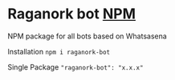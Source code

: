# Raganork bot [NPM](https://www.npmjs.com/package/raganork-bot)
NPM package for all bots based on Whatsasena

Installation
`npm i raganork-bot`

Single Package
`"raganork-bot": "x.x.x"`
